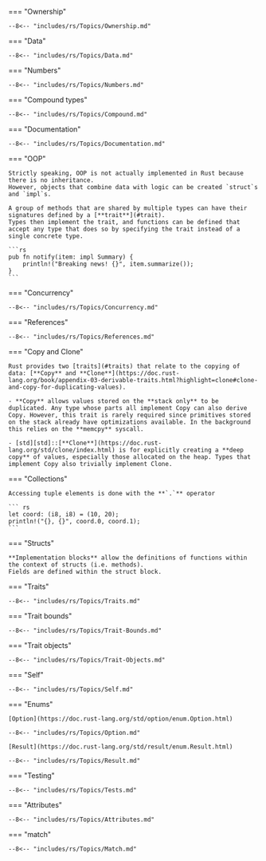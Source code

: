 
=== "Ownership"

    --8<-- "includes/rs/Topics/Ownership.md"

=== "Data"

    --8<-- "includes/rs/Topics/Data.md"

=== "Numbers"

    --8<-- "includes/rs/Topics/Numbers.md"

=== "Compound types"

    --8<-- "includes/rs/Topics/Compound.md"


=== "Documentation"

    --8<-- "includes/rs/Topics/Documentation.md"

=== "OOP"

    Strictly speaking, OOP is not actually implemented in Rust because there is no inheritance.
    However, objects that combine data with logic can be created `struct`s and `impl`s.

    A group of methods that are shared by multiple types can have their signatures defined by a [**trait**](#trait).
    Types then implement the trait, and functions can be defined that accept any type that does so by specifying the trait instead of a single concrete type.

    ```rs
    pub fn notify(item: impl Summary) {
        println!("Breaking news! {}", item.summarize());
    }
    ```

=== "Concurrency"

    --8<-- "includes/rs/Topics/Concurrency.md"


=== "References"

    --8<-- "includes/rs/Topics/References.md"

=== "Copy and Clone"

    Rust provides two [traits](#traits) that relate to the copying of data: [**Copy** and **Clone**](https://doc.rust-lang.org/book/appendix-03-derivable-traits.html?highlight=clone#clone-and-copy-for-duplicating-values).

    - **Copy** allows values stored on the **stack only** to be duplicated. Any type whose parts all implement Copy can also derive Copy. However, this trait is rarely required since primitives stored on the stack already have optimizations available. In the background this relies on the **memcpy** syscall.

    - [std][std]::[**Clone**](https://doc.rust-lang.org/std/clone/index.html) is for explicitly creating a **deep copy** of values, especially those allocated on the heap. Types that implement Copy also trivially implement Clone. 

=== "Collections"

    Accessing tuple elements is done with the **`.`** operator

    ``` rs
    let coord: (i8, i8) = (10, 20);
    println!("{}, {}", coord.0, coord.1);
    ```

=== "Structs"

    **Implementation blocks** allow the definitions of functions within the context of structs (i.e. methods).
    Fields are defined within the struct block.

=== "Traits"

    --8<-- "includes/rs/Topics/Traits.md"

=== "Trait bounds"

    --8<-- "includes/rs/Topics/Trait-Bounds.md"

=== "Trait objects"

    --8<-- "includes/rs/Topics/Trait-Objects.md"

=== "Self"

    --8<-- "includes/rs/Topics/Self.md"

=== "Enums"

    [Option](https://doc.rust-lang.org/std/option/enum.Option.html)

    --8<-- "includes/rs/Topics/Option.md"

    [Result](https://doc.rust-lang.org/std/result/enum.Result.html)

    --8<-- "includes/rs/Topics/Result.md"


=== "Testing"

    --8<-- "includes/rs/Topics/Tests.md"

=== "Attributes"

    --8<-- "includes/rs/Topics/Attributes.md"

=== "match"

    --8<-- "includes/rs/Topics/Match.md"

